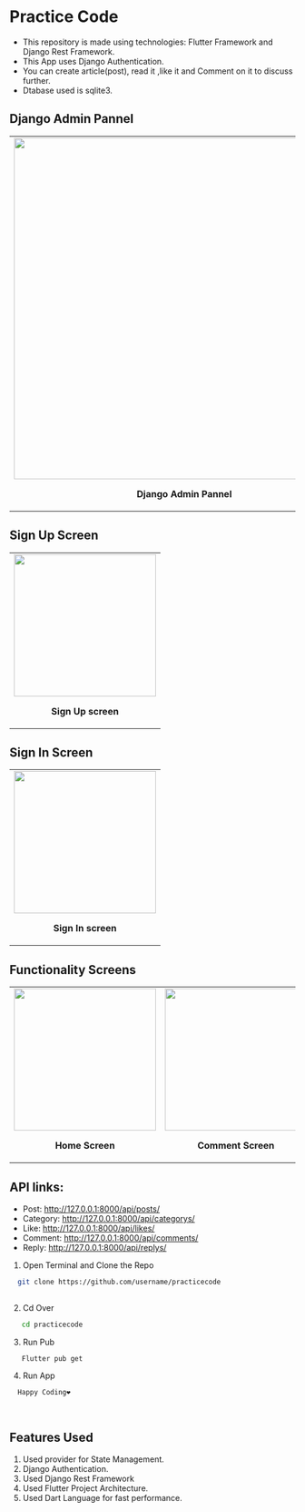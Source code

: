 # Practice Code

- This repository is made using technologies: Flutter Framework and Django Rest Framework.
- This App uses Django Authentication.
- You can create article(post), read it ,like it and Comment on it to discuss further.
- Dtabase used is sqlite3.

## Django Admin Pannel

<table border="0">
<tr>
<td align="center" ><img src="https://user-images.githubusercontent.com/98539013/229123670-ddc0548c-016c-443a-8bd1-3c2ca5495a6c.png" width="600px"/><br><p><b>Django Admin Pannel</b></p></td>
</tr>
</table>

## Sign Up Screen

<table border="0">
<tr>
<td align="center" ><img src="https://user-images.githubusercontent.com/98539013/229124042-5df886fd-dba9-4bd8-b2b6-bab7fad95931.png" width="250px"/><br><p><b>Sign Up screen</b></p></td>
</tr>
</table>

## Sign In Screen

<table border="0">
<tr>
<td align="center" ><img src="https://user-images.githubusercontent.com/98539013/229124345-fec3a9c5-dcbe-41ee-add2-4ce53510aed5.png" width="250px"/><br><p><b>Sign In screen</b></p></td>
</tr>
</table>

## Functionality Screens
<table border="0">
<tr>
<td align="center" ><img src="https://user-images.githubusercontent.com/98539013/229124578-5a6508b9-4695-439b-842c-7c4411d61ccb.png" width="250px"/><br><p><b>Home Screen</b></p></td>
<td align="center"><img src="https://user-images.githubusercontent.com/98539013/229124683-7a4406c4-21bd-4434-97dc-22052ef3293d.png" width="250px"/><br><p><b>Comment Screen</b></p></td>
<td align="center"><img src="https://user-images.githubusercontent.com/98539013/229124814-8b18c147-d0da-47ec-985d-81337d6cd5b6.png" width="250px"/><br><p><b>Category related post screen</b></p></td>
<td align="center"><img src="https://user-images.githubusercontent.com/98539013/229124963-39ee9ff9-7ad4-47e8-9854-e4df8a801284.png" width="250px"/><br><p><b>Drawer</b></p></td>
</tr>
</table>


## API links:
- Post: http://127.0.0.1:8000/api/posts/
- Category: http://127.0.0.1:8000/api/categorys/
- Like: http://127.0.0.1:8000/api/likes/
- Comment: http://127.0.0.1:8000/api/comments/
- Reply: http://127.0.0.1:8000/api/replys/



1. Open Terminal and Clone the Repo

```bash
  git clone https://github.com/username/practicecode
  
```
 2. Cd Over 
 
```bash
   cd practicecode
```
 3. Run Pub
```
   Flutter pub get
```
4. Run App 
```
  Happy Coding❤️
```

<br>

## Features Used

1. Used provider for State Management.
2. Django Authentication.
3. Used Django Rest Framework
4. Used Flutter Project Architecture.
5. Used Dart Language for fast performance.


